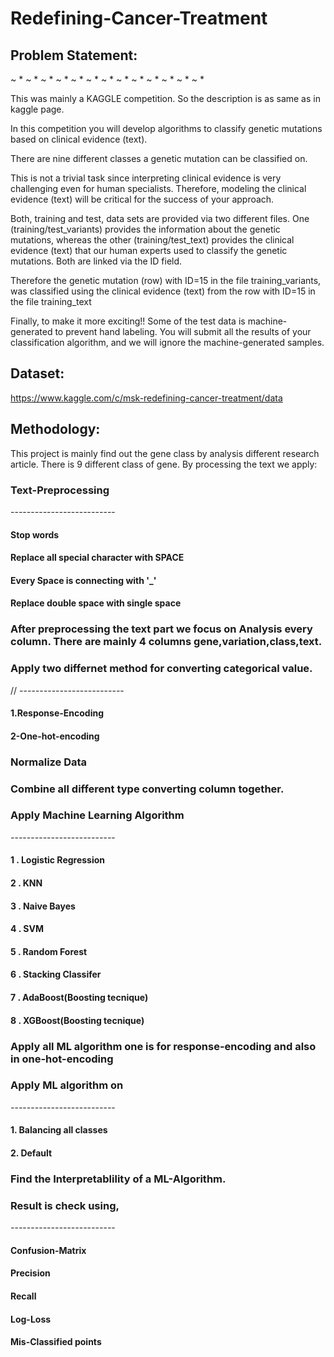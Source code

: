 # Redefining-Cancer-Treatment


## Problem Statement:
~ * ~ * ~ * ~ * ~ * ~ * ~ * ~ * ~ * ~ * ~ * ~ * ~ *

This was mainly a KAGGLE competition. So the description is as same as in kaggle page.

In this competition you will develop algorithms to classify genetic mutations based on clinical evidence (text).

There are nine different classes a genetic mutation can be classified on.

This is not a trivial task since interpreting clinical evidence is very challenging even for human specialists. Therefore, modeling the clinical evidence (text) will be critical for the success of your approach.

Both, training and test, data sets are provided via two different files. One (training/test_variants) provides the information about the genetic mutations, whereas the other (training/test_text) provides the clinical evidence (text) that our human experts used to classify the genetic mutations. Both are linked via the ID field.

Therefore the genetic mutation (row) with ID=15 in the file training_variants, was classified using the clinical evidence (text) from the row with ID=15 in the file training_text

Finally, to make it more exciting!! Some of the test data is machine-generated to prevent hand labeling. You will submit all the results of your classification algorithm, and we will ignore the machine-generated samples. 





## Dataset:

https://www.kaggle.com/c/msk-redefining-cancer-treatment/data




## Methodology:


This project is mainly find out the gene class by analysis different research article. There is 9 different class of gene. By processing the text we apply:


### Text-Preprocessing
_-_-_-_-_-_-_-_-_-_-_-_-_-_-_-_-_-_-_-_-_-_-_-_-_-_-

#### Stop words
    
#### Replace all special character with SPACE

#### Every Space is connecting with '_'

#### Replace double space with single space





    
    
### After preprocessing the text part we focus on Analysis every column. There are mainly 4 columns gene,variation,class,text. 



### Apply two differnet method for converting categorical value.
// _-_-_-_-_-_-_-_-_-_-_-_-_-_-_-_-_-_-_-_-_-_-_-_-_-_-


#### 1.Response-Encoding

#### 2-One-hot-encoding





### Normalize Data


### Combine all different type converting column together.


### Apply Machine Learning Algorithm
_-_-_-_-_-_-_-_-_-_-_-_-_-_-_-_-_-_-_-_-_-_-_-_-_-_-

#### 1 . Logistic Regression

#### 2 . KNN

#### 3 . Naive Bayes

#### 4 . SVM

#### 5 . Random Forest

#### 6 . Stacking Classifer

#### 7 . AdaBoost(Boosting tecnique)

#### 8 . XGBoost(Boosting tecnique)




### Apply all ML algorithm one is for response-encoding and also in one-hot-encoding



### Apply ML algorithm on
_-_-_-_-_-_-_-_-_-_-_-_-_-_-_-_-_-_-_-_-_-_-_-_-_-_-

#### 1. Balancing all classes

#### 2. Default





### Find the Interpretablility of a ML-Algorithm.




### Result is check using,
_-_-_-_-_-_-_-_-_-_-_-_-_-_-_-_-_-_-_-_-_-_-_-_-_-_-

#### Confusion-Matrix 

#### Precision

#### Recall

#### Log-Loss

#### Mis-Classified points
